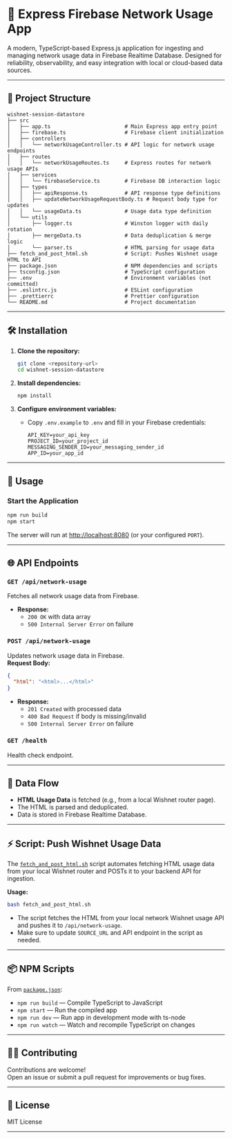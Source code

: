 # 🚀 Express Firebase Network Usage App

A modern, TypeScript-based Express.js application for ingesting and managing network usage data in Firebase Realtime Database. Designed for reliability, observability, and easy integration with local or cloud-based data sources.

---

## 📁 Project Structure

```
wishnet-session-datastore
├── src
│   ├── app.ts                        # Main Express app entry point
│   ├── firebase.ts                   # Firebase client initialization
│   ├── controllers
│   │   └── networkUsageController.ts # API logic for network usage endpoints
│   ├── routes
│   │   └── networkUsageRoutes.ts     # Express routes for network usage APIs
│   ├── services
│   │   └── firebaseService.ts        # Firebase DB interaction logic
│   ├── types
│   │   ├── apiResponse.ts            # API response type definitions
│   │   ├── updateNetworkUsageRequestBody.ts # Request body type for updates
│   │   └── usageData.ts              # Usage data type definition
│   └── utils
│       ├── logger.ts                 # Winston logger with daily rotation
│       ├── mergeData.ts              # Data deduplication & merge logic
│       └── parser.ts                 # HTML parsing for usage data
├── fetch_and_post_html.sh            # Script: Pushes Wishnet usage HTML to API
├── package.json                      # NPM dependencies and scripts
├── tsconfig.json                     # TypeScript configuration
├── .env                              # Environment variables (not committed)
├── .eslintrc.js                      # ESLint configuration
├── .prettierrc                       # Prettier configuration
└── README.md                         # Project documentation
```

---

## 🛠️ Installation

1. **Clone the repository:**
   ```sh
   git clone <repository-url>
   cd wishnet-session-datastore
   ```

2. **Install dependencies:**
   ```sh
   npm install
   ```

3. **Configure environment variables:**
   - Copy `.env.example` to `.env` and fill in your Firebase credentials:
     ```
     API_KEY=your_api_key
     PROJECT_ID=your_project_id
     MESSAGING_SENDER_ID=your_messaging_sender_id
     APP_ID=your_app_id
     ```

---

## 🚦 Usage

### Start the Application

```sh
npm run build
npm start
```

The server will run at [http://localhost:8080](http://localhost:8080) (or your configured `PORT`).

---

## 🌐 API Endpoints

### `GET /api/network-usage`
Fetches all network usage data from Firebase.

- **Response:**  
  - `200 OK` with data array  
  - `500 Internal Server Error` on failure

### `POST /api/network-usage`
Updates network usage data in Firebase.  
**Request Body:**
```json
{
  "html": "<html>...</html>"
}
```
- **Response:**  
  - `201 Created` with processed data  
  - `400 Bad Request` if body is missing/invalid  
  - `500 Internal Server Error` on failure

### `GET /health`
Health check endpoint.

---

## 📝 Data Flow

- **HTML Usage Data** is fetched (e.g., from a local Wishnet router page).
- The HTML is parsed and deduplicated.
- Data is stored in Firebase Realtime Database.

---

## ⚡ Script: Push Wishnet Usage Data

The [`fetch_and_post_html.sh`](fetch_and_post_html.sh) script automates fetching HTML usage data from your local Wishnet router and POSTs it to your backend API for ingestion.

**Usage:**
```sh
bash fetch_and_post_html.sh
```
- The script fetches the HTML from your local network Wishnet usage API and pushes it to `/api/network-usage`.
- Make sure to update `SOURCE_URL` and API endpoint in the script as needed.

---

## 📦 NPM Scripts

From [`package.json`](package.json):

- `npm run build` — Compile TypeScript to JavaScript
- `npm start` — Run the compiled app
- `npm run dev` — Run app in development mode with ts-node
- `npm run watch` — Watch and recompile TypeScript on changes

---

## 🧑‍💻 Contributing

Contributions are welcome!  
Open an issue or submit a pull request for improvements or bug fixes.

---

## 📄 License

MIT License

---